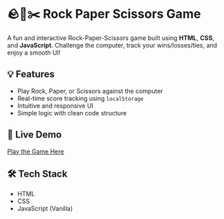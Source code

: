# 🪨📄✂️ Rock Paper Scissors Game

A fun and interactive Rock-Paper-Scissors game built using **HTML**, **CSS**, and **JavaScript**. Challenge the computer, track your wins/losses/ties, and enjoy a smooth UI!

## 💡 Features

- Play Rock, Paper, or Scissors against the computer
- Real-time score tracking using `localStorage`
- Intuitive and responsive UI
- Simple logic with clean code structure

## 🚀 Live Demo

[Play the Game Here](https://shagunn29.github.io/Rock-Paper-Scissors-Game/)

## 🛠️ Tech Stack

- HTML
- CSS
- JavaScript (Vanilla)



